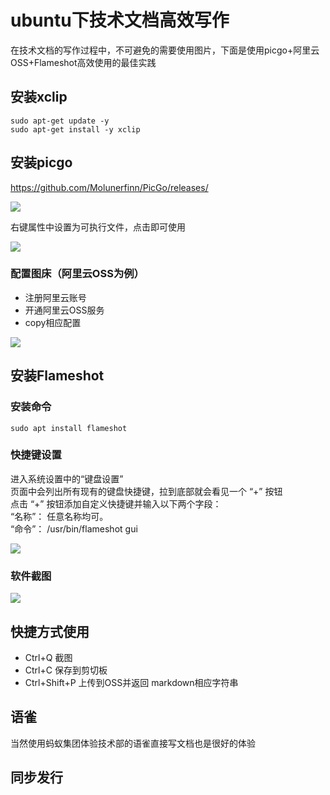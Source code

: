 # ubuntu下技术文档高效写作

在技术文档的写作过程中，不可避免的需要使用图片，下面是使用picgo+阿里云OSS+Flameshot高效使用的最佳实践

## 安装xclip

```shell
sudo apt-get update -y
sudo apt-get install -y xclip
```

## 安装picgo

https://github.com/Molunerfinn/PicGo/releases/


![](https://moonstarimg.oss-cn-hangzhou.aliyuncs.com/picgo_img/20210622161459.png)


右键属性中设置为可执行文件，点击即可使用


![](https://moonstarimg.oss-cn-hangzhou.aliyuncs.com/picgo_img/20210622161622.png)


### 配置图床（阿里云OSS为例）

- 注册阿里云账号
- 开通阿里云OSS服务
- copy相应配置

![](https://moonstarimg.oss-cn-hangzhou.aliyuncs.com/picgo_img/20210622162737.png)

## 安装Flameshot

### 安装命令

```shell
sudo apt install flameshot
```

### 快捷键设置

进入系统设置中的“键盘设置”  
页面中会列出所有现有的键盘快捷键，拉到底部就会看见一个 “+” 按钮  
点击 “+” 按钮添加自定义快捷键并输入以下两个字段：  
“名称”： 任意名称均可。  
“命令”： /usr/bin/flameshot gui  


![](https://moonstarimg.oss-cn-hangzhou.aliyuncs.com/picgo_img/20210622161051.png)

### 软件截图

![](https://moonstarimg.oss-cn-hangzhou.aliyuncs.com/picgo_img/20210622162427.png)

## 快捷方式使用

- Ctrl+Q 截图
- Ctrl+C 保存到剪切板
- Ctrl+Shift+P 上传到OSS并返回 markdown相应字符串


## 语雀

当然使用蚂蚁集团体验技术部的语雀直接写文档也是很好的体验


## 同步发行


